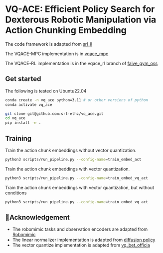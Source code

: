 # VQ-ACE: Efficient Policy Search for Dexterous Robotic Manipulation via Action Chunking Embedding

The code framework is adapted from [srl_il](https://github.com/srl-ethz/srl_il)

The VQACE-MPC implementation is in [vqace_mpc](https://github.com/srl-ethz/vqace_mpc)

The VQACE-RL implementation is in the vqace_rl branch of [faive_gym_oss](https://github.com/srl-ethz/faive_gym_oss/tree/vqace_rl)

## Get started

The following is tested on Ubuntu22.04

```bash
conda create -n vq_ace python=3.11 # or other versions of python
conda activate vq_ace

git clone git@github.com:srl-ethz/vq_ace.git
cd vq_ace
pip install -e .
```

## Training


Train the action chunk embeddings without vector quantization.

```bash
python3 scripts/run_pipeline.py --config-name=train_embed_act
```

Train the action chunk embeddings with vector quantization.

```bash
python3 scripts/run_pipeline.py --config-name=train_embed_vq_act
```

Train the action chunk embeddings with vector quantization, but without conditions

```bash
python3 scripts/run_pipeline.py --config-name=train_embed_vq_act
```


## 🙏Acknowledgement
- The robomimic tasks and observation encoders are adapted from [Robomimic](https://github.com/ARISE-Initiative/robomimic)
- The linear normalizer implementation is adapted from [diffusion policy](https://github.com/real-stanford/diffusion_policy)
- The vector quantize implementation is adapted from [vq_bet_officia](https://github.com/jayLEE0301/vq_bet_official)


